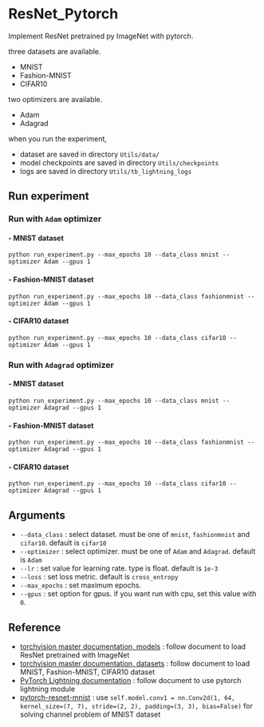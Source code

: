 # ResNet_Pytorch

Implement ResNet pretrained py ImageNet with pytorch.

three datasets are available.
- MNIST
- Fashion-MNIST
- CIFAR10

two optimizers are available.
- Adam
- Adagrad

when you run the experiment, 
- dataset are saved in directory `Utils/data/`
- model checkpoints are saved in directory `Utils/checkpoints`
- logs are saved in directory `Utils/tb_lightning_logs`

## Run experiment

### Run with `Adam` optimizer

#### - MNIST dataset

~~~
python run_experiment.py --max_epochs 10 --data_class mnist --optimizer Adam --gpus 1
~~~

#### - Fashion-MNIST dataset

~~~
python run_experiment.py --max_epochs 10 --data_class fashionmnist --optimizer Adam --gpus 1
~~~

#### - CIFAR10 dataset

~~~
python run_experiment.py --max_epochs 10 --data_class cifar10 --optimizer Adam --gpus 1
~~~

### Run with `Adagrad` optimizer

#### - MNIST dataset

~~~
python run_experiment.py --max_epochs 10 --data_class mnist --optimizer Adagrad --gpus 1
~~~

#### - Fashion-MNIST dataset

~~~
python run_experiment.py --max_epochs 10 --data_class fashionmnist --optimizer Adagrad --gpus 1
~~~

#### - CIFAR10 dataset

~~~
python run_experiment.py --max_epochs 10 --data_class cifar10 --optimizer Adagrad --gpus 1
~~~

## Arguments

- `--data_class` : select dataset. must be one of `mnist`, `fashionmnist` and `cifar10`. default is `cifar10`
- `--optimizer` : select optimizer. must be one of `Adam` and `Adagrad`. default is `Adam`
- `--lr` : set value for learning rate. type is float. default is `1e-3`
- `--loss` : set loss metric. default is `cross_entropy`
- `--max_epochs` : set maximum epochs.
- `--gpus` : set option for gpus. if you want run with cpu, set this value with `0`.

## Reference

- [torchvision master documentation, models](https://pytorch.org/vision/stable/models.html) : follow document to load ResNet pretrained with ImageNet
- [torchvision master documentation, datasets](https://pytorch.org/vision/stable/datasets.html) : follow document to load MNIST, Fashion-MNIST, CIFAR10 dataset
- [PyTorch Lightning documentation](https://pytorch-lightning.readthedocs.io/en/latest/) : follow document to use pytorch lightning module
- [pytorch-resnet-mnist](https://github.com/marrrcin/pytorch-resnet-mnist/blob/master/pytorch-resnet-mnist.ipynb) : use `self.model.conv1 = nn.Conv2d(1, 64, kernel_size=(7, 7), stride=(2, 2), padding=(3, 3), bias=False)` for solving channel problem of MNIST dataset
